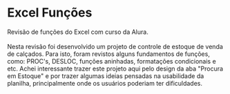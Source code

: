 # Excel Funções
Revisão de funções do Excel com curso da Alura.
<br><br>
Nesta revisão foi desenvolvido um projeto de controle de estoque de venda de calçados. Para isto, foram revistos alguns fundamentos de funções, como: PROC's, DESLOC, funções aninhadas, formatações condicionais e etc. Achei interessante trazer este projeto aqui pelo design da aba "Procura em Estoque" e por trazer algumas ideias pensadas na usabilidade da planilha, principalmente onde os usuários poderiam ter dificuldades. 
<br>
